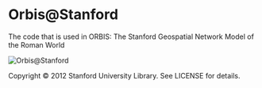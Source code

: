 Orbis@Stanford
==============

The code that is used in ORBIS: The Stanford Geospatial Network Model of the Roman World

![Orbis@Stanford](https://github.com/emeeks/orbis_stanford/raw/master/media/images/atlas275w.png)

Copyright © 2012 Stanford University Library. See LICENSE for details.
